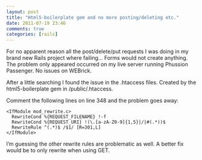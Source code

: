 ```yaml
---
layout: post
title: "Html5-boilerplate gem and no more posting/deleting etc."
date: 2011-07-19 23:46
comments: true
categories: [rails]
---
```


For no apparent reason all the post/delete/put requests I was doing in my brand new Rails project where failing… Forms would not create anything. The problem only appeared occurred on my live server running Phussion Passenger. No issues on WEBrick.

After a little searching I found the issue in the .htaccess files. Created by the html5-boilerplate gem in /public/.htaccess.

Comment the following lines on line 348 and the problem goes away:

    <IfModule mod_rewrite.c>
      RewriteCond %{REQUEST_FILENAME} !-f
      RewriteCond %{REQUEST_URI} !(\.[a-zA-Z0-9]{1,5}|/|#(.*))$
      RewriteRule ^(.*)$ /$1/ [R=301,L]
    </IfModule>

I’m guessing the other rewrite rules are problematic as well. A better fix would be to only rewrite when using GET.

